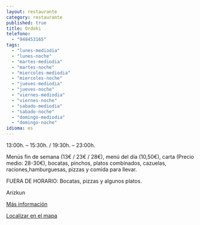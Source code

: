 ```yaml
---
layout: restaurante
category: restaurante
published: true
title: Ordoki
telefono: 
  - "948453165"
tags: 
  - "lunes-mediodia"
  - "lunes-noche"
  - "martes-mediodia"
  - "martes-noche"
  - "miercoles-mediodia"
  - "miercoles-noche"
  - "jueves-mediodia"
  - "jueves-noche"
  - "viernes-mediodia"
  - "viernes-noche"
  - "sabado-mediodia"
  - "sabado-noche"
  - "domingo-mediodia"
  - "domingo-noche"
idioma: es
---
```


13:00h. – 15:30h. / 19:30h. – 23:00h.

Menús fin de semana (13€ / 23€ / 28€), menú del día (10,50€), carta (Precio medio: 28-30€), bocatas, pinchos, platos combinados, cazuelas, raciones,hamburguesas, pizzas y comida para llevar.

FUERA DE HORARIO: Bocatas, pizzas y algunos  platos.

Arizkun

[Más información](http://www.consorciobertiz.org/consorcio/dondecomer/restaurantes/arizkun-es-0-174/asador-ordoki.html)

[Localizar en el mapa](https://maps.google.es/maps?q=Asador+Ordoki+Erretegia+Arizkun&amp;hl=es&amp;ll=43.182399,-1.488304&amp;spn=0.020372,0.038581&amp;sll=43.135899,-1.530672&amp;sspn=0.163098,0.308647&amp;t=h&amp;hq=Asador+Ordoki+Erretegia&amp;hnear=Arizkun,+Navarra&amp;z=15 "Asador Ordoki")